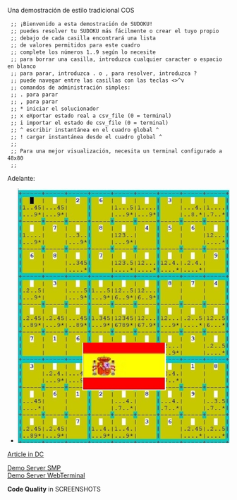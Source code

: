 Una demostración de estilo tradicional COS
  
     ;; ¡Bienvenido a esta demostración de SUDOKU!
     ;; puedes resolver tu SUDOKU más fácilmente o crear el tuyo propio
     ;; debajo de cada casilla encontrará una lista
     ;; de valores permitidos para este cuadro
     ;; complete los números 1..9 según lo necesite
     ;; para borrar una casilla, introduzca cualquier caracter o espacio en blanco
     ;; para parar, introduzca . o , para resolver, introduzca ?
     ;; puede navegar entre las casillas con las teclas <>^v
     ;; comandos de administración simples:
     ;; . para parar
     ;; , para parar
     ;; * iniciar el solucionador
     ;; x eXportar estado real a csv_file (0 = terminal)
     ;; i importar el estado de csv_file (0 = terminal)
     ;; ^ escribir instantánea en el cuadro global ^
     ;; ! cargar instantánea desde el cuadro global ^
     ;;
     ;; Para una mejor visualización, necesita un terminal configurado a 48x80
     ;;
Adelante:  

- ![](https://github.com/rcemper/SUDOKU-es/blob/master/SUDOKU3es.jpg?raw=true)  

[Article in DC](https://es.community.intersystems.com/post/demo-de-sudoku)

[Demo Server SMP](https://sudoku-es.demo.community.intersystems.com/csp/sys/UtilHome.csp)    
[Demo Server WebTerminal](https://sudoku-es.demo.community.intersystems.com/terminal/)   

**Code Quality** in SCREENSHOTS    
